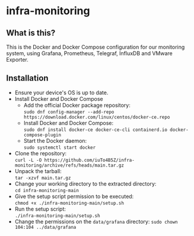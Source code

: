 # infra-monitoring

## What is this?
This is the Docker and Docker Compose configuration for our monitoring system, using Grafana, Prometheus, Telegraf, InfluxDB and VMware Exporter.

## Installation
- Ensure your device's OS is up to date.  
- Install Docker and Docker Compose  
    - Add the official Docker package repository:  
    `sudo dnf config-manager --add-repo https://download.docker.com/linux/centos/docker-ce.repo`  
    - Install Docker and Docker Compose:  
    `sudo dnf install docker-ce docker-ce-cli containerd.io docker-compose-plugin`  
    - Start the Docker daemon:  
    `sudo systemctl start docker`  
- Clone the repository:  
`curl -L -O https://github.com/iuTo4B5Z/infra-monitoring/archive/refs/heads/main.tar.gz`  
- Unpack the tarball:  
`tar -xzvf main.tar.gz`  
- Change your working directory to the extracted directory:  
`cd infra-monitoring-main`  
- Give the setup script permission to be executed:  
`chmod +x ./infra-monitoring-main/setup.sh`  
- Run the setup script:  
`./infra-monitoring-main/setup.sh`  
- Change the permissions on the `data/grafana` directory:
`sudo chown 104:104 ../data/grafana`